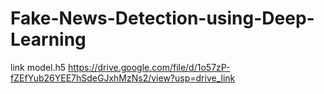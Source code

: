 # Fake-News-Detection-using-Deep-Learning

link model.h5
https://drive.google.com/file/d/1o57zP-fZEfYub26YEE7hSdeGJxhMzNs2/view?usp=drive_link
